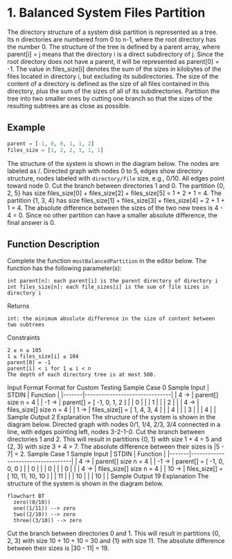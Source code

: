 # 1.  Balanced System Files Partition
The directory structure of a system disk partition is represented as a tree. Its n directories are numbered from 0 to n-1, where the root directory has the number 0. The structure of the tree is defined by a parent array, where parent[i] = j means that the directory i is a direct subdirectory of j. Since the root directory does not have a parent, it will be represented as parent[0] = -1. The value in files_size[i] denotes the sum of the sizes in kilobytes of the files located in directory i, but excluding its subdirectories. The size of the content of a directory is defined as the size of all files contained in this directory, plus the sum of the sizes of all of its subdirectories. Partition the tree into two smaller ones by cutting one branch so that the sizes of the resulting subtrees are as close as possible.
## Example
```python
parent = [-1, 0, 0, 1, 1, 2]
files_size = [1, 2, 2, 1, 1, 1]
```
The structure of the system is shown in the diagram below. The nodes are labeled as /.
Directed graph with nodes 0 to 5, edges show directory structure, nodes labeled with `directory/file` size, e.g., 0/10. All edges point toward node 0.
Cut the branch between directories 1 and 0.
The partition {0, 2, 5} has size files_size[0] + files_size[2] + files_size[5] = 1 + 2 + 1 = 4.
The partition {1, 3, 4} has size files_size[1] + files_size[3] + files_size[4] = 2 + 1 + 1 = 4.
The absolute difference between the sizes of the two new trees is 4 - 4 = 0.
Since no other partition can have a smaller absolute difference, the final answer is 0.
## Function Description
Complete the function `mostBalancedPartition` in the editor below.
The function has the following parameter(s):
```text
int parent[n]: each parent[i] is the parent directory of directory i
int files_size[n]: each file_sizes[i] is the sum of file sizes in directory i
```
Returns
```
int: the minimum absolute difference in the size of content between two subtrees
```
Constraints
```
2 ≤ n ≤ 105
1 ≤ files_size[i] ≤ 104
parent[0] = -1
parent[i] < i for 1 ≤ i < n
The depth of each directory tree is at most 500.
```
Input Format Format for Custom Testing Sample Case 0
Sample Input
| STDIN | Function                      |
|-------|-------------------------------|
| 4 →   | parent[] size n = 4           |
| -1 →  | parent[] = [ -1, 0, 1, 2 ]    |
| 0     |                               |
| 1     |                               |
| 2     |                               |
| 4 →   | files_size[] size n = 4       |
| 1 →   | files_size[] = [ 1, 4, 3, 4 ] |
| 4     |                               |
| 3     |                               |
| 4     |                               |
Sample Output
2
Explanation
The structure of the system is shown in the diagram below.
Directed graph with nodes 0/1, 1/4, 2/3, 3/4 connected in a line, with edges pointing left, nodes 3-2-1-0.
Cut the branch between directories 1 and 2. This will result in partitions {0, 1} with size 1 + 4 = 5 and {2, 3} with size 3 + 4 = 7. The absolute difference between their sizes is \|5 - 7\| = 2.
Sample Case 1
Sample Input
| STDIN | Function                          |
|-------|-----------------------------------|
| 4 →   | parent[] size n = 4               |
| -1 →  | parent[] = [ -1, 0, 0, 0 ]        |
| 0     |                                   |
| 0     |                                   |
| 0     |                                   |
| 4 →   | files_size[] size n = 4           |
| 10 →  | files_size[] = [ 10, 11, 10, 10 ] |
| 11    |                                   |
| 10    |                                   |
| 10    |                                   |
Sample Output
19
Explanation
The structure of the system is shown in the diagram below.
```mermaid
flowchart BT
  zero((0/10))
  one((1/11)) --> zero
  two((2/10)) --> zero
  three((3/10)) --> zero
```
Cut the branch between directories 0 and 1. This will result in partitions {0, 2, 3} with size 10 + 10 + 10 = 30 and {1} with size 11. The absolute difference between their sizes is |30 - 11| = 19.
